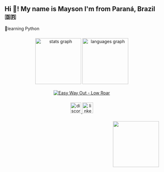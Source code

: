 <h2 align="left">Hi 👋! My name is Mayson I'm from Paraná, Brazil 🇧🇷 </h2>
🌱learning Python

###

<div align="center">
  <img src="https://github-readme-stats.vercel.app/api?username=AsNodts&hide_title=false&hide_rank=true&show_icons=true&include_all_commits=true&count_private=true&disable_animations=false&theme=dracula&locale=en&hide_border=false" height="150" alt="stats graph"  />
  <img src="https://github-readme-stats.vercel.app/api/top-langs?username=AsNodts&locale=en&hide_title=false&layout=compact&card_width=320&langs_count=5&theme=dracula&hide_border=false" height="150" alt="languages graph"  />
</div>





<br clear="both">

<div align="center">
    <a href="https://open.spotify.com/user/12152327015">
        <img src="https://spotify-recently-played-readme.vercel.app/api?user=12152327015&count=2&unique=1" alt="Easy Way Out - Low Roar" />
    </a>
</div>


###
###

<div align="center">
  <a href="https://discord.com/users/823464475888713728" target="_blank" rel="noreferrer noopener">
    <img src="https://img.shields.io/static/v1?message=Discord&logo=discord&label=&color=7289DA&logoColor=white&labelColor=&style=for-the-badge" height="35" alt="discord logo" />
  </a>
  <a href="https://www.linkedin.com/in/mayson-dos-santos-637a8431a/" target="_blank" rel="noreferrer noopener">
    <img src="https://img.shields.io/static/v1?message=LinkedIn&logo=linkedin&label=&color=0077B5&logoColor=white&labelColor=&style=for-the-badge" height="35" alt="linkedin logo" />
  </a>
</div>

###

###

<img align="right" height="150" src="https://i.giphy.com/media/v1.Y2lkPTc5MGI3NjExd3hwNWZsOHUzZTdhMDJidGozbXBhNGs2OXJ6aXg2cXdhcnZoNW5vYiZlcD12MV9pbnRlcm5hbF9naWZfYnlfaWQmY3Q9Zw/Y01jP8QeLOox2/giphy.gif" />


###
